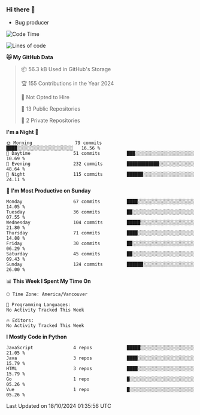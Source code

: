 ### Hi there 👋
* Bug producer


<!--START_SECTION:waka-->
![Code Time](http://img.shields.io/badge/Code%20Time-1%2C326%20hrs%2033%20mins-blue)

![Lines of code](https://img.shields.io/badge/From%20Hello%20World%20I%27ve%20Written-244.8%20thousand%20lines%20of%20code-blue)

**🐱 My GitHub Data** 

> 📦 56.3 kB Used in GitHub's Storage 
 > 
> 🏆 155 Contributions in the Year 2024
 > 
> 🚫 Not Opted to Hire
 > 
> 📜 13 Public Repositories 
 > 
> 🔑 2 Private Repositories 
 > 
**I'm a Night 🦉** 

```text
🌞 Morning                79 commits          ████░░░░░░░░░░░░░░░░░░░░░   16.56 % 
🌆 Daytime                51 commits          ███░░░░░░░░░░░░░░░░░░░░░░   10.69 % 
🌃 Evening                232 commits         ████████████░░░░░░░░░░░░░   48.64 % 
🌙 Night                  115 commits         ██████░░░░░░░░░░░░░░░░░░░   24.11 % 
```
📅 **I'm Most Productive on Sunday** 

```text
Monday                   67 commits          ████░░░░░░░░░░░░░░░░░░░░░   14.05 % 
Tuesday                  36 commits          ██░░░░░░░░░░░░░░░░░░░░░░░   07.55 % 
Wednesday                104 commits         █████░░░░░░░░░░░░░░░░░░░░   21.80 % 
Thursday                 71 commits          ████░░░░░░░░░░░░░░░░░░░░░   14.88 % 
Friday                   30 commits          ██░░░░░░░░░░░░░░░░░░░░░░░   06.29 % 
Saturday                 45 commits          ██░░░░░░░░░░░░░░░░░░░░░░░   09.43 % 
Sunday                   124 commits         ██████░░░░░░░░░░░░░░░░░░░   26.00 % 
```


📊 **This Week I Spent My Time On** 

```text
🕑︎ Time Zone: America/Vancouver

💬 Programming Languages: 
No Activity Tracked This Week

🔥 Editors: 
No Activity Tracked This Week
```

**I Mostly Code in Python** 

```text
JavaScript               4 repos             █████░░░░░░░░░░░░░░░░░░░░   21.05 % 
Java                     3 repos             ████░░░░░░░░░░░░░░░░░░░░░   15.79 % 
HTML                     3 repos             ████░░░░░░░░░░░░░░░░░░░░░   15.79 % 
Go                       1 repo              █░░░░░░░░░░░░░░░░░░░░░░░░   05.26 % 
Vue                      1 repo              █░░░░░░░░░░░░░░░░░░░░░░░░   05.26 % 
```




 Last Updated on 18/10/2024 01:35:56 UTC
<!--END_SECTION:waka-->
